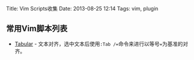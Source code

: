 Title: Vim Scripts收集
Date: 2013-08-25 12:14
Tags: vim, plugin

## 常用Vim脚本列表

*  [Tabular](https://github.com/godlygeek/tabular) - 文本对齐，选中文本后使用`:Tab /=`命令来进行以等号`=`为基准的对齐。

